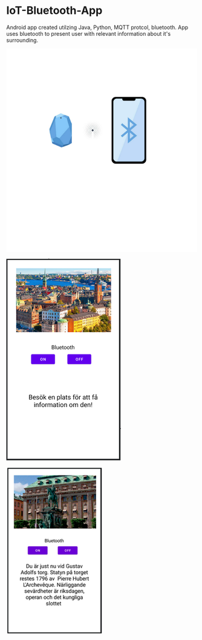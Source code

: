 # IoT-Bluetooth-App
Android app created utilzing Java, Python, MQTT protcol, bluetooth. App uses bluetooth to present user with relevant information about it's surrounding.

![img1](TouristApp/images/image2.PNG)

![img1](TouristApp/images/image1.PNG)

![img1](TouristApp/images/image3.PNG)
